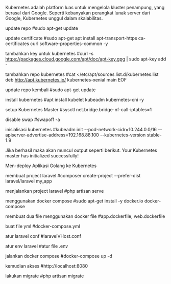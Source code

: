 

Kubernetes adalah platform luas untuk mengelola kluster penampung, yang berasal dari Google. Seperti kebanyakan perangkat lunak server dari Google, Kubernetes unggul dalam skalabilitas.

update repo #sudo apt-get update

update certificate #sudo apt-get apt install apt-transport-https ca-certificates curl software-properties-common -y

tambahkan key untuk kubernetes #curl -s https://packages.cloud.google.com/apt/doc/apt-key.gpg | sudo apt-key add -

tambahkan repo kubernetes #cat </etc/apt/sources.list.d/kubernetes.list deb http://apt.kubernetes.io/ kubernetes-xenial main EOF

update repo kembali #sudo apt-get update

install kubernetes #apt install kubelet kubeadm kubernetes-cni -y

setup Kubernetes Master #sysctl net.bridge.bridge-nf-call-iptables=1

disable swap #swapoff -a

inisialisasi kubernetes #kubeadm init --pod-network-cidr=10.244.0.0/16 --apiserver-advertise-address=192.168.88.100 --kubernetes-version stable-1.9

Jika berhasil maka akan muncul output seperti berikut. Your Kubernetes master has initialized successfully!

Men-deploy Aplikasi Golang ke Kubernetes

membuat project laravel #composer create-project --prefer-dist laravel/laravel my_app

menjalankan project laravel #php artisan serve

menggunakan docker compose #sudo apt-get install -y docker.io docker-compose

membuat dua file menggunakan docker file #app.dockerfile, web.dockerfile

buat file yml #docker-compose.yml

atur laravel conf #laravelVHost.conf

atur env laravel #atur file .env

jalankan docker compose #docker-compose up -d

kemudian akses #http://localhost:8080

lakukan migrate #php artisan migrate
